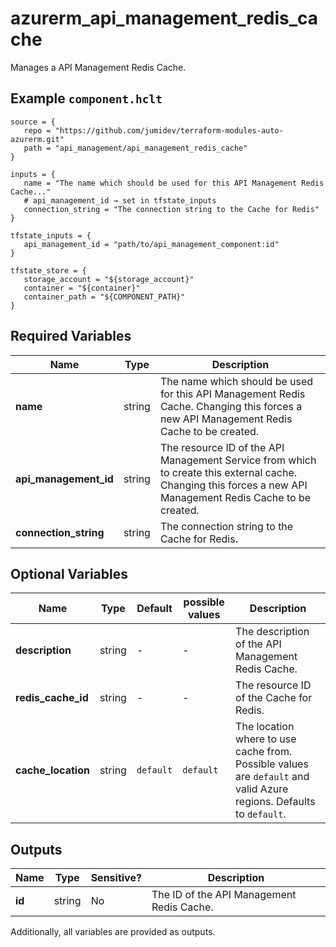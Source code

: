 # azurerm_api_management_redis_cache

Manages a API Management Redis Cache.

## Example `component.hclt`

```hcl
source = {
   repo = "https://github.com/jumidev/terraform-modules-auto-azurerm.git"   
   path = "api_management/api_management_redis_cache"   
}

inputs = {
   name = "The name which should be used for this API Management Redis Cache..."   
   # api_management_id → set in tfstate_inputs
   connection_string = "The connection string to the Cache for Redis"   
}

tfstate_inputs = {
   api_management_id = "path/to/api_management_component:id"   
}

tfstate_store = {
   storage_account = "${storage_account}"   
   container = "${container}"   
   container_path = "${COMPONENT_PATH}"   
}

```

## Required Variables

| Name | Type |  Description |
| ---- | --------- |  ----------- |
| **name** | string |  The name which should be used for this API Management Redis Cache. Changing this forces a new API Management Redis Cache to be created. | 
| **api_management_id** | string |  The resource ID of the API Management Service from which to create this external cache. Changing this forces a new API Management Redis Cache to be created. | 
| **connection_string** | string |  The connection string to the Cache for Redis. | 

## Optional Variables

| Name | Type |  Default  |  possible values |  Description |
| ---- | --------- |  ----------- | ----------- | ----------- |
| **description** | string |  -  |  -  |  The description of the API Management Redis Cache. | 
| **redis_cache_id** | string |  -  |  -  |  The resource ID of the Cache for Redis. | 
| **cache_location** | string |  `default`  |  `default`  |  The location where to use cache from. Possible values are `default` and valid Azure regions. Defaults to `default`. | 



## Outputs

| Name | Type | Sensitive? | Description |
| ---- | ---- | --------- | --------- |
| **id** | string | No  | The ID of the API Management Redis Cache. | 

Additionally, all variables are provided as outputs.
